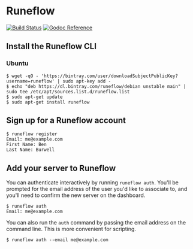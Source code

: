 # Runeflow

[![Build Status](https://travis-ci.org/runeflow/runeflow.svg?branch=master)](https://travis-ci.org/runeflow/runeflow)
[![Godoc Reference](https://godoc.org/github.com/runeflow/runeflow?status.svg)](https://godoc.org/github.com/runeflow/runeflow)

## Install the Runeflow CLI

### Ubuntu

```
$ wget -qO - 'https://bintray.com/user/downloadSubjectPublicKey?username=runeflow' | sudo apt-key add -
$ echo "deb https://dl.bintray.com/runeflow/debian unstable main" | sudo tee /etc/apt/sources.list.d/runeflow.list
$ sudo apt-get update
$ sudo apt-get install runeflow
```

## Sign up for a Runeflow account

```
$ runeflow register
Email: me@example.com
First Name: Ben
Last Name: Burwell
```

## Add your server to Runeflow

You can authenticate interactively by running `runeflow auth`. You'll be
prompted for the email address of the user you'd like to associate to, and
you'll need to confirm the new server on the dashboard.

```
$ runeflow auth
Email: me@example.com
```

You can also run the `auth` command by passing the email address on the command
line. This is more convenient for scripting.

```
$ runeflow auth --email me@example.com
```
